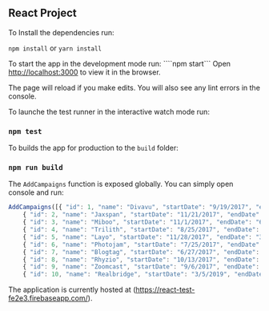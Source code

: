 ## React Project

To Install the dependencies run:

```npm install``` or ```yarn install```

To start the app in the development mode run:
````npm start```
Open [http://localhost:3000](http://localhost:3000) to view it in the browser.

The page will reload if you make edits.
You will also see any lint errors in the console.

To launche the test runner in the interactive watch mode run:
### `npm test`

To builds the app for production to the `build` folder:
### `npm run build`

The `AddCampaigns` function is exposed globally. You can simply open console and run:
```javascript
AddCampaigns([{ "id": 1, "name": "Divavu", "startDate": "9/19/2017", "endDate": "3/9/2019", "Budget": 88377 },
	{ "id": 2, "name": "Jaxspan", "startDate": "11/21/2017", "endDate": "2/21/2019", "Budget": 1608715 },
	{ "id": 3, "name": "Miboo", "startDate": "11/1/2017", "endDate": "6/20/2017", "Budget": 239507 },
	{ "id": 4, "name": "Trilith", "startDate": "8/25/2017", "endDate": "11/30/2017", "Budget": 1798380000 },
	{ "id": 5, "name": "Layo", "startDate": "11/28/2017", "endDate": "3/10/2019", "Budget": 837850 },
	{ "id": 6, "name": "Photojam", "startDate": "7/25/2017", "endDate": "6/23/2017", "Budget": 858131 },
	{ "id": 7, "name": "Blogtag", "startDate": "6/27/2017", "endDate": "8/15/2019", "Budget": 109078 },
	{ "id": 8, "name": "Rhyzio", "startDate": "10/13/2017", "endDate": "8/25/2019", "Budget": 272552 },
	{ "id": 9, "name": "Zoomcast", "startDate": "9/6/2017", "endDate": "11/10/2017", "Budget": 301919 },
	{ "id": 10, "name": "Realbridge", "startDate": "3/5/2019", "endDate": "10/2/2017", "Budget": 505 }]);
```

The application is currently hosted at (https://react-test-fe2e3.firebaseapp.com/).

